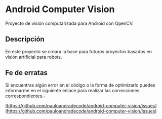 Android Computer Vision
===

Proyecto de visión computarizada para Android con OpenCV.

## Descripción

En este proyecto se creara la base para futuros proyectos basados en visión artificial para robots.

## Fe de erratas

Si encuentras algún error en el código o la forma de optimizarlo puedes informarme en el siguiente enlace para realizar las correcciones correspondientes.-

[https://github.com/pauloandradecode/android-computer-vision/issues](https://github.com/pauloandradecode/android-computer-vision/issues)